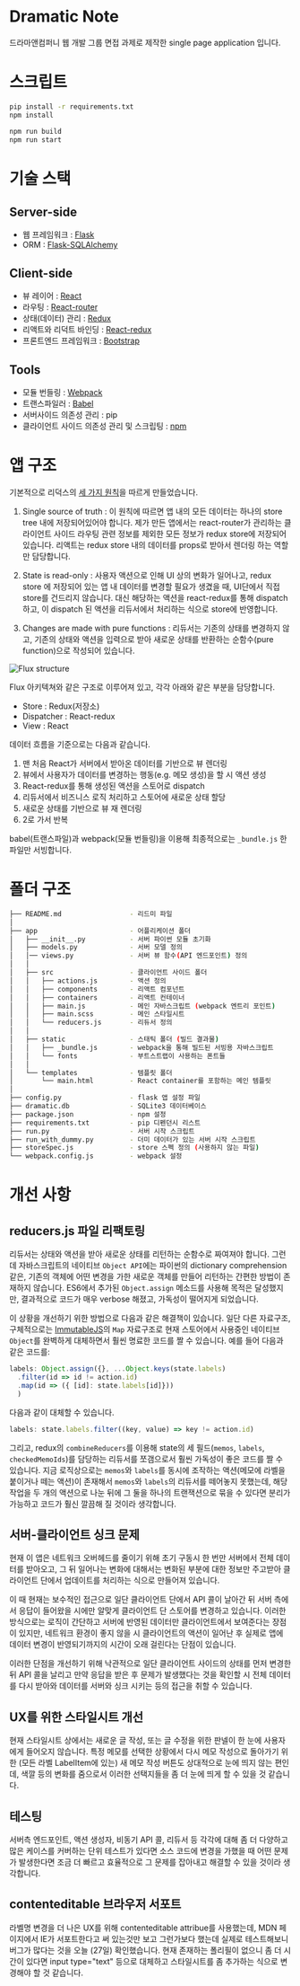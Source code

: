 # Dramatic Note

드라마앤컴퍼니 웹 개발 그룹 면접 과제로 제작한 single page application 입니다.

# 스크립트

```bash
pip install -r requirements.txt
npm install

npm run build
npm run start
```

# 기술 스택

## Server-side

- 웹 프레임워크 : [Flask](http://flask.pocoo.org/)
- ORM : [Flask-SQLAlchemy](http://flask-sqlalchemy.pocoo.org/2.1/)

## Client-side

- 뷰 레이어 : [React](https://facebook.github.io/react/)
- 라우팅 : [React-router](https://github.com/reactjs/react-router)
- 상태(데이터) 관리 : [Redux](redux.js.org)
- 리액트와 리덕트 바인딩 : [React-redux](https://github.com/reactjs/react-redux)
- 프론트엔드 프레임워크 : [Bootstrap](getbootstrap.com)

## Tools

- 모듈 번들링 : [Webpack](https://webpack.github.io)
- 트랜스파일러 : [Babel](https://babeljs.io/)
- 서버사이드 의존성 관리 : pip
- 클라이언트 사이드 의존성 관리 및 스크립팅 : [npm](https://www.npmjs.com)

# 앱 구조

기본적으로 리덕스의 [세 가지 원칙](http://redux.js.org/docs/introduction/ThreePrinciples.html)을
따르게 만들었습니다.

1. Single source of truth : 이 원칙에 따르면 앱 내의 모든 데이터는 하나의 store
   tree 내에 저장되어있어야 합니다. 제가 만든 앱에서는 react-router가 관리하는
   클라이언트 사이드 라우팅 관련 정보를 제외한 모든 정보가 redux store에
   저장되어 있습니다. 리액트는 redux store 내의 데이터를 props로 받아서 렌더링
   하는 역할만 담당합니다.

2. State is read-only : 사용자 액션으로 인해 UI 상의 변화가 일어나고, redux
   store 에 저장되어 있는 앱 내 데이터를 변경할 필요가 생겼을 때, UI단에서 직접
   store를 건드리지 않습니다. 대신 해당하는 액션을 react-redux를 통해 dispatch
   하고, 이 dispatch 된 액션을 리듀서에서 처리하는 식으로 store에 반영합니다.

3. Changes are made with pure functions : 리듀서는 기존의 상태를 변경하지 않고,
   기존의 상태와 액션을 입력으로 받아 새로운 상태를 반환하는 순함수(pure
   function)으로 작성되어 있습니다.

![Flux structure](https://facebook.github.io/flux/img/flux-simple-f8-diagram-with-client-action-1300w.png)

Flux 아키텍쳐와 같은 구조로 이루어져 있고, 각각 아래와 같은 부분을 담당합니다.

- Store : Redux(저장소)
- Dispatcher : React-redux
- View : React

데이터 흐름을 기준으로는 다음과 같습니다.

1. 맨 처음 React가 서버에서 받아온 데이터를 기반으로 뷰 렌더링
2. 뷰에서 사용자가 데이터를 변경하는 행동(e.g. 메모 생성)을 할 시 액션 생성
3. React-redux를 통해 생성된 액션을 스토어로 dispatch
4. 리듀서에서 비즈니스 로직 처리하고 스토어에 새로운 상태 할당
5. 새로운 상태를 기반으로 뷰 재 렌더링
6. 2로 가서 반복

babel(트랜스파일)과 webpack(모듈 번들링)을 이용해 최종적으로는 `_bundle.js` 한
파일만 서빙합니다.

# 폴더 구조

```bash
├── README.md                 - 리드미 파일
│
├── app                       - 어플리케이션 폴더
│   ├── __init__.py           - 서버 파이썬 모듈 초기화
│   ├── models.py             - 서버 모델 정의
│   │── views.py              - 서버 뷰 함수(API 엔드포인트) 정의
│   │ 
│   ├── src                   - 클라이언트 사이드 폴더
│   │   ├── actions.js        - 액션 정의
│   │   ├── components        - 리액트 컴포넌트
│   │   ├── containers        - 리액트 컨테이너
│   │   ├── main.js           - 메인 자바스크립트 (webpack 엔트리 포인트)
│   │   ├── main.scss         - 메인 스타일시트
│   │   └── reducers.js       - 리듀서 정의
│   │ 
│   ├── static                - 스태틱 폴더 (빌드 결과물)
│   │   ├── _bundle.js        - webpack을 통해 빌드된 서빙용 자바스크립트
│   │   └── fonts             - 부트스트랩이 사용하는 폰트들
│   │ 
│   └── templates             - 템플릿 폴더
│       └── main.html         - React container를 포함하는 메인 템플릿
│ 
├── config.py                 - flask 앱 설정 파일
├── dramatic.db               - SQLite3 데이터베이스
├── package.json              - npm 설정
├── requirements.txt          - pip 디펜던시 리스트
├── run.py                    - 서버 시작 스크립트
├── run_with_dummy.py         - 더미 데이터가 있는 서버 시작 스크립트
├── storeSpec.js              - store 스펙 정의 (사용하지 않는 파일)
└── webpack.config.js         - webpack 설정
```

# 개선 사항

## reducers.js 파일 리팩토링

리듀서는 상태와 액션을 받아 새로운 상태를 리턴하는 순함수로 짜여져야 합니다.
그런데 자바스크립트의 네이티브 `Object API`에는 파이썬의 dictionary comprehension
같은, 기존의 객체에 어떤 변경을 가한 새로운 객체를 만들어 리턴하는 간편한 방법이
존재하지 않습니다. ES6에서 추가된 `Object.assign` 메소드를 사용해 목적은 달성했지만,
결과적으로 코드가 매우 verbose 해졌고, 가독성이 떨어지게 되었습니다.

이 상황을 개선하기 위한 방법으로 다음과 같은 해결책이 있습니다. 일단 다른
자료구조, 구체적으로는 [ImmutableJS](https://facebook.github.io/immutable-js/)의
`Map` 자료구조로 현재 스토어에서 사용중인 네이티브 `Object`를 완벽하게
대체하면서 훨씬 명료한 코드를 짤 수 있습니다. 예를 들어 다음과 같은 코드를:

```javascript
labels: Object.assign({}, ...Object.keys(state.labels)
  .filter(id => id != action.id)
  .map(id => ({ [id]: state.labels[id]}))
  )
```

다음과 같이 대체할 수 있습니다.

```javascript
labels: state.labels.filter((key, value) => key != action.id)
```

그리고, redux의 `combineReducers`를 이용해 state의 세 필드(`memos`, `labels`,
`checkedMemoIds`)를 담당하는 리듀서를 쪼갬으로서 훨씬 가독성이 좋은 코드를 짤 수
있습니다. 지금 로직상으로는 `memos`와 `labels`를 동시에 조작하는 액션(메모에
라벨을 붙이거나 떼는 액션)이 존재해서 `memos`와 `labels`의 리듀서를 떼어놓지
못했는데, 해당 작업을 두 개의 액션으로 나눈 뒤에 그 둘을 하나의 트랜잭션으로
묶을 수 있다면 분리가 가능하고 코드가 훨신 깔끔해 질 것이라 생각합니다.

## 서버-클라이언트 싱크 문제

현재 이 앱은 네트워크 오버헤드를 줄이기 위해 초기 구동시 한 번만 서버에서 전체
데이터를 받아오고, 그 뒤 일어나는 변화에 대해서는 변화된 부분에 대한 정보만
주고받아 클라이언트 단에서 업데이트를 처리하는 식으로 만들어져 있습니다.

이 때 현재는 보수적인 접근으로 일단 클라이언트 단에서 API 콜이 날아간 뒤 서버
측에서 응답이 들어왔을 시에만 알맞게 클라이언트 단 스토어를 변경하고 있습니다.
이러한 방식으로는 로직이 간단하고 서버에 반영된 데이터만 클라이언트에서
보여준다는 장점이 있지만, 네트워크 환경이 좋지 않을 시 클라이언트의 액션이
일어난 후 실제로 앱에 데이터 변경이 반영되기까지의 시간이 오래 걸린다는 단점이
있습니다.

이러한 단점을 개선하기 위해 낙관적으로 일단 클라이언트 사이드의 상태를 먼저
변경한 뒤 API 콜을 날리고 만약 응답을 받은 후 문제가 발생했다는 것을 확인할 시
전체 데이터를 다시 받아와 데이터를 서버와 싱크 시키는 등의 접근을 취할 수
있습니다.

## UX를 위한 스타일시트 개선

현재 스타일시트 상에서는 새로운 글 작성, 또는 글 수정을 위한 판넬이 한 눈에
사용자에게 들어오지 않습니다. 특정 메모를 선택한 상황에서 다시 메모 작성으로
돌아가기 위한 (모든 라벨 LabelItem에 있는) 새 메모 작성 버튼도 상대적으로 눈에
띄지 않는 편인데, 색깔 등의 변화를 줌으로서 이러한 선택지들을 좀 더 눈에 띄게 할
수 있을 것 같습니다.

## 테스팅

서버측 엔드포인트, 액션 생성자, 비동기 API 콜, 리듀서 등 각각에 대해 좀 더
다양하고 많은 케이스를 커버하는 단위 테스트가 있다면 소스 코드에 변경을 가했을
때 어떤 문제가 발생한다면 조금 더 빠르고 효율적으로 그 문제를 잡아내고 해결할 수
있을 것이라 생각합니다.

## contenteditable 브라우저 서포트

라벨명 변경을 더 나은 UX를 위해 contenteditable attribue를 사용했는데, MDN
페이지에서 IE가 서포트한다고 써 있는것만 보고 그런가보다 했는데 실제로
테스트해보니 버그가 많다는 것을 오늘 (27일) 확인했습니다. 현재 존재하는 폴리필이
없으니 좀 더 시간이 있다면 input type="text" 등으로 대체하고 스타일시트를 좀
추가하는 식으로 변경해야 할 것 같습니다.
